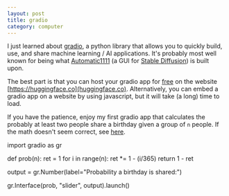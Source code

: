 ```yaml
---
layout: post
title: gradio
category: computer
---
```

I just learned about [gradio](https://www.gradio.app/), a python library that allows you to quickly build, use, and share machine learning / AI applications. It's probably most well known for being what [Automatic1111](https://github.com/AUTOMATIC1111/stable-diffusion-webui) (a GUI for [Stable Diffusion](https://stability.ai/stable-image)) is built upon.

The best part is that you can host your gradio app for [free](https://huggingface.co/pricing) on the website [https://huggingface.co](huggingface.co). Alternatively, you can embed a gradio app on a website by using javascript, but it will take (a long) time to load.

If you have the patience, enjoy my first gradio app that calculates the probably at least two people share a birthday given a group of `n` people. If the math doesn't seem correct, see [here](https://en.wikipedia.org/wiki/Birthday_problem).

<script type="module" crossorigin src="https://cdn.jsdelivr.net/npm/@gradio/lite/dist/lite.js"></script>
<link rel="stylesheet" href="https://cdn.jsdelivr.net/npm/@gradio/lite/dist/lite.css" />
<gradio-lite>
import gradio as gr

def prob(n):
	ret = 1
	for i in range(n):
		ret *= 1 - (i/365)
	return 1 - ret

output = gr.Number(label="Probability a birthday is shared:")

gr.Interface(prob, "slider", output).launch()
</gradio-lite>
